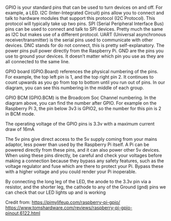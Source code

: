 
GPIO is your standard pins that can be used to turn devices on and off. For example, a LED.
I2C (Inter-Integrated Circuit) pins allow you to connect and talk to hardware modules that support this protocol (I2C Protocol). This protocol will typically take up two pins.
SPI (Serial Peripheral Interface Bus) pins can be used to connect and talk to SPI devices. Pretty much the same as I2C but makes use of a different protocol.
UART (Universal asynchronous receiver/transmitter) is the serial pins used to communicate with other devices.
DNC stands for do not connect, this is pretty self-explanatory.
The power pins pull power directly from the Raspberry Pi.
GND are the pins you use to ground your devices. It doesn’t matter which pin you use as they are all connected to the same line.

GPIO board (GPIO.Board) references the physical numbering of the pins. For example, the top left pin is 1, and the top right pin 2. It continues to count upwards as you go from top to bottom until you run out of pins. In our diagram, you can see this numbering in the middle of each group.

GPIO BCM (GPIO.BCM) is the Broadcom Soc Channel numbering. In the diagram above, you can find the number after GPIO. For example on the Raspberry Pi 3, the pin below 3v3 is GPIO2, so the number for this pin is 2 in BCM mode.

The operating voltage of the GPIO pins is 3.3v with a maximum current draw of 16mA

The 5v pins give direct access to the 5v supply coming from your mains adaptor, less power than used by the Raspberry Pi itself. A Pi can be powered directly from these pins, and it can also power other 5v devices. When using these pins directly, be careful and check your voltages before making a connection because they bypass any safety features, such as the voltage regulator and fuse which are there to protect your Pi. Bypass these with a higher voltage and you could render your Pi inoperable.

By connecting the long leg of the LED, the anode to the 3.3v pin via a resistor, and the shorter leg, the cathode to any of the Ground (gnd) pins we can check that our LED lights up and is working

Credit from:
https://pimylifeup.com/raspberry-pi-gpio/
https://www.tomshardware.com/reviews/raspberry-pi-gpio-pinout,6122.html
